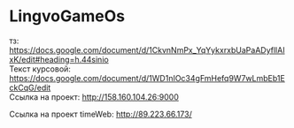 # LingvoGameOs
тз: https://docs.google.com/document/d/1CkvnNmPx_YqYykxrxbUaPaADyfllAIxK/edit#heading=h.44sinio  
Текст курсовой: https://docs.google.com/document/d/1WD1nIOc34gFmHefq9W7wLmbEb1EckCqG/edit  
Ссылка на проект: http://158.160.104.26:9000

Ссылка на проект timeWeb: http://89.223.66.173/
